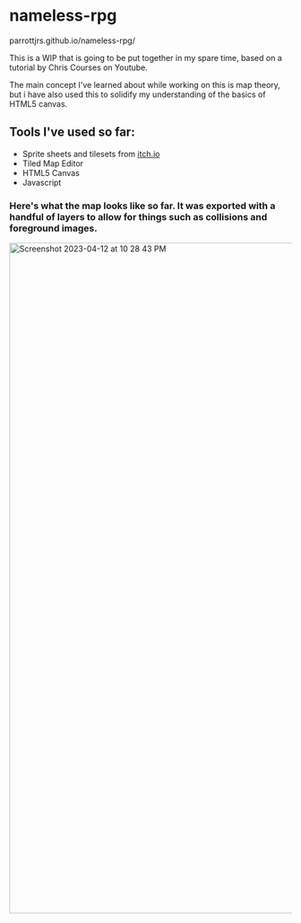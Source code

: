 # nameless-rpg

parrottjrs.github.io/nameless-rpg/

This is a WIP that is going to be put together in my spare time, based on a tutorial by Chris Courses on Youtube.  

The main concept I've learned about while working on this is map theory, but i have also used this to solidify my understanding of the basics of HTML5 canvas. 

## Tools I've used so far:

- Sprite sheets and tilesets from [itch.io](https://itch.io)
- Tiled Map Editor
- HTML5 Canvas
- Javascript

### Here's what the map looks like so far. It was exported with a handful of layers to allow for things such as collisions and foreground images.

<img width="1195" alt="Screenshot 2023-04-12 at 10 28 43 PM" src="https://user-images.githubusercontent.com/124001846/231625987-bf1556ac-1afa-43e1-9486-21c9214b3089.png">
